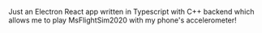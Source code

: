 Just an Electron React app written in Typescript with C++ backend which allows me to play MsFlightSim2020 with my phone's accelerometer!
